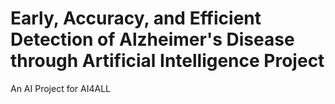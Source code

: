 # Early, Accuracy, and Efficient Detection of Alzheimer's Disease through Artificial Intelligence Project
An AI Project for AI4ALL
